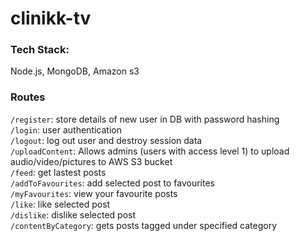 # clinikk-tv

### Tech Stack: 
Node.js, MongoDB, Amazon s3

### Routes

```/register```: store details of new user in DB with password hashing <br />
```/login```: user authentication  <br />
```/logout```: log out user and destroy session data  <br />
```/uploadContent```: Allows admins (users with access level 1) to upload audio/video/pictures 
to AWS S3 bucket <br />
```/feed```: get lastest posts <br />
```/addToFavourites```: add selected post to favourites <br />
```/myFavourites```: view your favourite posts <br />
```/like```: like selected post <br />
```/dislike```: dislike selected post <br />
```/contentByCategory```: gets posts tagged under specified category <br />
 


